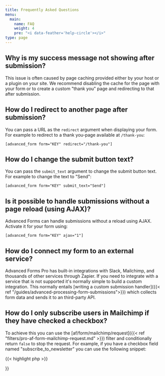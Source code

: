 ```yaml
---
title: Frequently Asked Questions
menu:
  main:
    name: FAQ
    weight: 4
    pre: "<i data-feather='help-circle'></i>"
type: page
---
```


## Why is my success message not showing after submission?

This issue is often caused by page caching provided either by your host or a plugin on your site. We recommend disabling the cache for the page with your form or to create a custom "thank you" page and redirecting to that after submission.

## How do I redirect to another page after submission?

You can pass a URL as the `redirect` argument when displaying your form. For example to redirect to a thank you-page available at `/thank-you`:

```[advanced_form form="KEY" redirect="/thank-you"]```

## How do I change the submit button text?

You can pass the `submit_text` argument to change the submit button text. For example to change the text to "Send":

```[advanced_form form="KEY" submit_text="Send"]```

## Is it possible to handle submissions without a page reload (using AJAX)?

Advanced Forms can handle submissions without a reload using AJAX. Activate it for your form using:

```[advanced_form form="KEY" ajax="1"]```

## How do I connect my form to an external service?

Advanced Forms Pro has built-in integrations with Slack, Mailchimp, and thousands of other services through Zapier. If you need to integrate with a service that is not supported it's normally simple to build a custom integration. This normally entails [writing a custom submission handler]({{< ref "/guides/advanced-processing-form-submissions">}}) which collects form data and sends it to an third-party API.

## How do I only subscribe users in Mailchimp if they have checked a checkbox?

To achieve this you can use the [af/form/mailchimp/request]({{< ref "filters/pro-af-form-mailchimp-request.md" >}}) filter and conditionally return `false` to stop the request. For example, if you have a checkbox field named "subscribe_to_newsletter" you can use the following snippet:

{{< highlight php >}}
<?php

function form_mailchimp_conditional_checkbox( $request ) {
  if ( af_get_field( 'subscribe_to_newsletter' ) ) {
    return $request;
  }

  return false;
}
add_filter( 'af/form/mailchimp/request/key=FORM_KEY', 'form_mailchimp_conditional_checkbox', 10, 3 );

{{< / highlight >}}